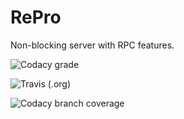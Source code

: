 # RePro

Non-blocking server with RPC features.

![Codacy grade](https://img.shields.io/codacy/grade/63b7304082e643a28bbff2ee3e5e3c6a.svg?style=for-the-badge)

![Travis (.org)](https://img.shields.io/travis/markjohndoyle/RePRO.svg?style=for-the-badge)

![Codacy branch coverage](https://img.shields.io/codacy/coverage/63b7304082e643a28bbff2ee3e5e3c6a.svg?style=for-the-badge)
